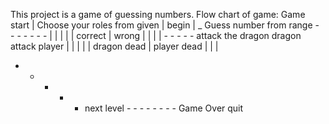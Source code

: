 This project is a game of guessing numbers. 
Flow chart of game:
         Game start
             |
Choose your roles from given
             |
           begin
             |
 _  Guess number from range - - - - - - - 
|            |                           |
|            | correct                   | wrong 
|            |                           |
| - - - - - attack the dragon    dragon attack player
|            |                           |
|            | dragon dead               | player dead
|            |                           |
- - - - - next level - - - - - - - - Game Over
                           quit 
